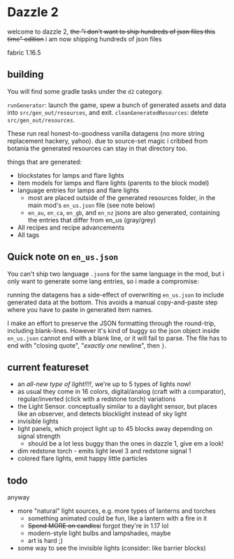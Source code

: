 Dazzle 2
========

welcome to dazzle 2, ~~the "i don't want to ship hundreds of json files this time" edition~~ i am now shipping hundreds of json files

fabric 1.16.5 

## building

You will find some gradle tasks under the `d2` category.

`runGenerator`: launch the game, spew a bunch of generated assets and data into `src/gen_out/resources`, and exit.
`cleanGeneratedResources`: delete `src/gen_out/resources`.

These run real honest-to-goodness vanilla datagens (no more string replacement hackery, yahoo). due to source-set magic i cribbed from botania the generated resources can stay in that directory too.

things that are generated:

* blockstates for lamps and flare lights
* item models for lamps and flare lights (parents to the block model)
* language entries for lamps and flare lights
  * most are placed outside of the generated resources folder, in the main mod's `en_us.json` file (see note below)
  * `en_au`, `en_ca`, `en_gb`, and `en_nz` jsons are also generated, containing the entries that differ from en_us (gray/grey)
* All recipes and recipe advancements
* All tags

## Quick note on `en_us.json`

You can't ship two language `.json`s for the same language in the mod, but i only want to generate some lang entries, so i made a compromise:

running the datagens has a side-effect of overwriting `en_us.json` to include generated data at the bottom. This avoids a manual copy-and-paste step where you have to paste in generated item names.

I make an effort to preserve the JSON formatting through the round-trip, including blank-lines. However it's kind of buggy so the json object inside `en_us.json` cannot end with a blank line, or it will fail to parse. The file has to end with "closing quote", "*exactly one* newline", then `}`.

## current featureset

* an *all-new type of light!!!!*, we're up to 5 types of lights now!
* as usual they come in 16 colors, digital/analog (craft with a comparator), regular/inverted (click with a redstone torch) variations
* the Light Sensor. conceptually similar to a daylight sensor, but places like an observer, and detects blocklight instead of sky light
* invisible lights
* light panels, which project light up to 45 blocks away depending on signal strength
  * should be a lot less buggy than the ones in dazzle 1, give em a look!
* dim redstone torch - emits light level 3 and redstone signal 1
* colored flare lights, emit happy little particles

## todo

anyway

* more "natural" light sources, e.g. more types of lanterns and torches
  * something animated could be fun, like a lantern with a fire in it
  * ~~Spend MORE on candles~~i forgot they're in 1.17 lol
  * modern-style light bulbs and lampshades, maybe
  * art is hard ;)
* some way to see the invisible lights (consider: like barrier blocks)